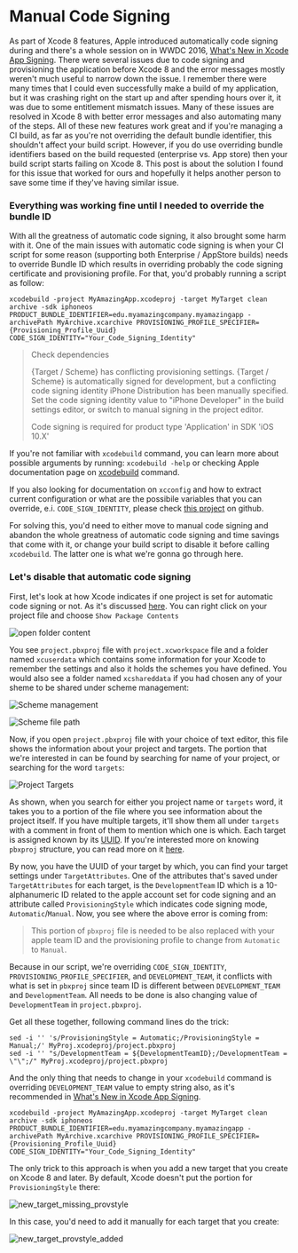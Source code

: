# Manual Code Signing

As part of Xcode 8 features, Apple introduced automatically code signing during and there's a whole session on in WWDC 2016, [What's New in Xcode App Signing](https://developer.apple.com/videos/play/wwdc2016/401/). There were several issues due to code signing and provisioning the application before Xcode 8 and the error messages mostly weren't much useful to narrow down the issue. I remember there were many times that I could even successfully make a build of my application, but it was crashing right on the start up and after spending hours over it, it was due to some entitlement mismatch issues. Many of these issues are resolved in Xcode 8 with better error messages and also automating many of the steps. All of these new features work great and if you're managing a CI build, as far as you're not overriding the default bundle identifier, this shouldn't affect your build script. However, if you do use overriding bundle identifiers based on the build requested (enterprise vs. App store) then your build script starts failing on Xcode 8. This post is about the solution I found for this issue that worked for ours and hopefully it helps another person to save some time if they've having similar issue.

### Everything was working fine until I needed to override the bundle ID
With all the greatness of automatic code signing, it also brought some harm with it. One of the main issues with automatic code signing is when your CI script for some reason (supporting both Enterprise / AppStore builds) needs to override Bundle ID which results in overriding probably the code signing certificate and provisioning profile. For that, you'd probably running a script as follow:

```
xcodebuild -project MyAmazingApp.xcodeproj -target MyTarget clean archive -sdk iphoneos PRODUCT_BUNDLE_IDENTIFIER=edu.myamazingcompany.myamazingapp -archivePath MyArchive.xcarchive PROVISIONING_PROFILE_SPECIFIER={Provisioning_Profile_Uuid} CODE_SIGN_IDENTITY="Your_Code_Signing_Identity"
```
> Check dependencies
> 
> {Target / Scheme} has conflicting provisioning settings. {Target / Scheme} is automatically signed for development, but a conflicting code signing identity iPhone Distribution has been manually specified. Set the code signing identity value to "iPhone Developer" in the build settings editor, or switch to manual signing in the project editor.
> 
> Code signing is required for product type 'Application' in SDK 'iOS 10.X'

If you're not familiar with `xcodebuild` command, you can learn more about possible arguments by running: `xcodebuild -help` or checking Apple documentation page on [xcodebuild](TODO:) command.

If you also looking for documentation on `xcconfig` and how to extract current configuration or what are the possibile variables that you can override, e.i. `CODE_SIGN_IDENTITY`, please check [this project](TODO:) on github.

For solving this, you'd need to either move to manual code signing and abandon the whole greatness of automatic code signing and time savings that come with it, or change your build script to disable it before calling `xcodebuild`. The latter one is what we're gonna go through here.

### Let's disable that automatic code signing
First, let's look at how Xcode indicates if one project is set for automatic code signing or not. As it's discussed [here](https://stackoverflow.com/questions/37806538/code-signing-is-required-for-product-type-application-in-sdk-ios-10-0-stic). You can right click on your project file and choose `Show Package Contents`

![open folder content](./assets/show_content_xcodeproj.png)

You see `project.pbxproj` file with `project.xcworkspace` file and a folder named `xcuserdata` which contains some information for your Xcode to remember the settings and also it holds the schemes you have defined. You would also see a folder named `xcshareddata` if you had chosen any of your sheme to be shared under scheme management:

![Scheme management](./assets/scheme_management.png)

![Scheme file path](./assets/sheme_file.png)

Now, if you open `project.pbxproj` file with your choice of text editor, this file shows the information about your project and targets. The portion that we're interested in can be found by searching for name of your project, or searching for the word `targets`:

![Project Targets](./assets/pbxproj_target_settings.png)

As shown, when you search for either you project name or `targets` word, it takes you to a portion of the file where you see information about the project itself. If you have multiple targets, it'll show them all under `targets` with a comment in front of them to mention which one is which. Each target is assigned known by its [UUID](https://en.wikipedia.org/wiki/Universally_unique_identifier). If you're interested more on knowing `pbxproj` structure, you can read more on it [here](http://danwright.info/blog/2010/10/xcode-pbxproject-files/).

By now, you have the UUID of your target by which, you can find your target settings under `TargetAttributes`. One of the attributes that's saved under `TargetAttributes` for each target, is the `DevelopmentTeam` ID which is a 10-alphanumeric ID related to the apple account set for code signing and an attribute called `ProvisioningStyle` which indicates code signing mode, `Automatic`/`Manual`. Now, you see where the above error is coming from:

> This portion of `pbxproj` file is needed to be also replaced with your apple team ID and the provisioning profile to change from `Automatic` to `Manual`. 

Because in our script, we're overriding `CODE_SIGN_IDENTITY`, `PROVISIONING_PROFILE_SPECIFIER`, and `DEVELOPMENT_TEAM`, it conflicts with what is set in `pbxproj` since team ID is different between `DEVELOPMENT_TEAM` and `DevelopmentTeam`. All needs to be done is also changing value of `DevelopmentTeam` in `project.pbxproj`. 

Get all these together, following command lines do the trick:

```
sed -i '' 's/ProvisioningStyle = Automatic;/ProvisioningStyle = Manual;/' MyProj.xcodeproj/project.pbxproj
sed -i '' "s/DevelopmentTeam = ${DevelopmentTeamID};/DevelopmentTeam = \"\";/" MyProj.xcodeproj/project.pbxproj
```

And the only thing that needs to change in your `xcodebuild` command is overriding `DEVELOPMENT_TEAM` value to empty string also, as it's recommended in [What's New in Xcode App Signing](https://developer.apple.com/videos/play/wwdc2016/401/).

```
xcodebuild -project MyAmazingApp.xcodeproj -target MyTarget clean archive -sdk iphoneos PRODUCT_BUNDLE_IDENTIFIER=edu.myamazingcompany.myamazingapp -archivePath MyArchive.xcarchive PROVISIONING_PROFILE_SPECIFIER={Provisioning_Profile_Uuid} CODE_SIGN_IDENTITY="Your_Code_Signing_Identity"
```
    
The only trick to this approach is when you add a new target that you create on Xcode 8 and later. By default, Xcode doesn't put the portion for `ProvisioningStyle` there:

![new_target_missing_provstyle](./assets/new_target_missing_provstyle.png)

In this case, you'd need to add it manually for each target that you create:

![new_target_provstyle_added](./assets/new_target_provstyle_added.png)


